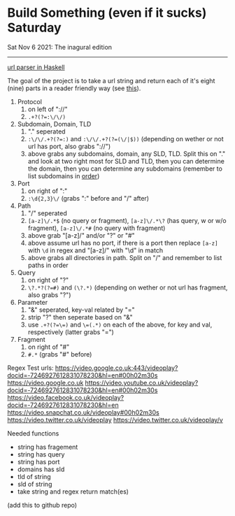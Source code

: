 # Build Something (even if it sucks) Saturday
Sat Nov 6 2021: The inagural edition
 
 ---
 
 [url parser in Haskell](https://github.com/ian-double-u/BS-eiis-S/tree/main/urlParser)
 
 The goal of the project is to take a url string and return each of it's eight (nine) parts in a reader friendly way (see [this](https://www.mattcutts.com/blog/seo-glossary-url-definitions/)).
 
 1. Protocol
	 1. on left of "://"
	 2. ```.+?(?=:\/\/)```
 2. Subdomain, Domain, TLD
	 1. "." seperated
	 2. ```:\/\/.+?(?=:)``` and ```:\/\/.+?(?=(\/|$))``` (depending on wether or not url has port, also grabs "://")
	 3. above grabs any subdomains, domain, any SLD, TLD. Split this on "." and look at two right most for SLD and TLD, then you can determine the domain, then you can determine any subdomains (remember to list subdomains in [order](https://en.wikipedia.org/wiki/Domain_Name_System#Domain_name_syntax,_internationalization))
 5. Port
	 1. on right of ":"
	 2. ```:\d{2,3}\/``` (grabs ":" before and "/" after)
 6. Path
	 1. "/" seperated
	 2. ```[a-z]\/.*$``` (no query or fragment), ```[a-z]\/.*\?``` (has query, w or w/o fragment), ```[a-z]\/.*#``` (no query with fragment)
	 3. above grab "[a-z]/" and/or "?" or "#"
	 4. above assume url has no port, if there is a port then replace ```[a-z]``` with ```\d``` in regex and "[a-z]/" with "\d" in match
	 5. above grabs all directories in path. Split on "/" and remember to list paths in order
 7. Query
	 1. on right of "?"
	 2. ```\?.*?(?=#)``` and ```(\?.*)``` (depending on wether or not url has fragment, also grabs "?")
 8. Parameter
	 1. "&" seperated, key-val related by "="
	 2. strip "?" then seperate based on "&"
	 3. use ```.+?(?=\=)``` and ```\=(.*)``` on each of the above, for key and val, respectively (latter grabs "=")
 9. Fragment
	 1. on right of "#"
	 2. ```#.*``` (grabs "#" before)
 
 
 Regex Test urls:
 https://video.google.co.uk:443/videoplay?docid=-7246927612831078230&hl=en#00h02m30s
 https://video.google.co.uk
https://video.youtube.co.uk/videoplay?docid=-7246927612831078230&hl=en#00h02m30s
https://video.facebook.co.uk/videoplay?docid=-7246927612831078230&hl=en
https://video.snapchat.co.uk/videoplay#00h02m30s
https://video.twitter.co.uk/videoplay
https://video.twitter.co.uk/videoplay/v
 
 
Needed functions
- string has fragement
- string has query
- string has port
- domains has sld
- tld of string
- sld of string
- take string and regex return match(es)
 
 (add this to github repo)